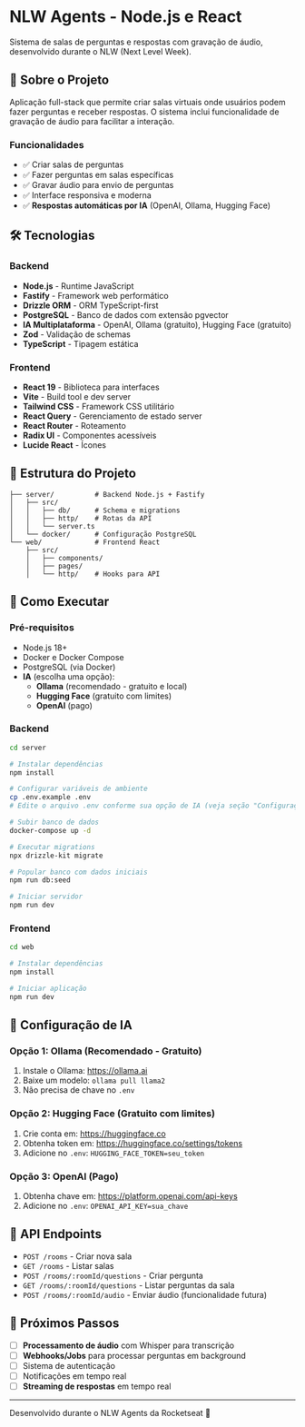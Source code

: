 # NLW Agents - Node.js e React

Sistema de salas de perguntas e respostas com gravação de áudio, desenvolvido durante o NLW (Next Level Week).

## 🚀 Sobre o Projeto

Aplicação full-stack que permite criar salas virtuais onde usuários podem fazer perguntas e receber respostas. O sistema inclui funcionalidade de gravação de áudio para facilitar a interação.

### Funcionalidades
- ✅ Criar salas de perguntas
- ✅ Fazer perguntas em salas específicas
- ✅ Gravar áudio para envio de perguntas
- ✅ Interface responsiva e moderna
- ✅ **Respostas automáticas por IA** (OpenAI, Ollama, Hugging Face)

## 🛠️ Tecnologias

### Backend
- **Node.js** - Runtime JavaScript
- **Fastify** - Framework web performático
- **Drizzle ORM** - ORM TypeScript-first
- **PostgreSQL** - Banco de dados com extensão pgvector
- **IA Multiplataforma** - OpenAI, Ollama (gratuito), Hugging Face (gratuito)
- **Zod** - Validação de schemas
- **TypeScript** - Tipagem estática

### Frontend
- **React 19** - Biblioteca para interfaces
- **Vite** - Build tool e dev server
- **Tailwind CSS** - Framework CSS utilitário
- **React Query** - Gerenciamento de estado server
- **React Router** - Roteamento
- **Radix UI** - Componentes acessíveis
- **Lucide React** - Ícones

## 📁 Estrutura do Projeto

```
├── server/          # Backend Node.js + Fastify
│   ├── src/
│   │   ├── db/      # Schema e migrations
│   │   ├── http/    # Rotas da API
│   │   └── server.ts
│   └── docker/      # Configuração PostgreSQL
└── web/             # Frontend React
    ├── src/
    │   ├── components/
    │   ├── pages/
    │   └── http/    # Hooks para API
```

## 🚀 Como Executar

### Pré-requisitos
- Node.js 18+
- Docker e Docker Compose
- PostgreSQL (via Docker)
- **IA** (escolha uma opção):
  - **Ollama** (recomendado - gratuito e local)
  - **Hugging Face** (gratuito com limites)
  - **OpenAI** (pago)

### Backend

```bash
cd server

# Instalar dependências
npm install

# Configurar variáveis de ambiente
cp .env.example .env
# Edite o arquivo .env conforme sua opção de IA (veja seção "Configuração de IA" abaixo)

# Subir banco de dados
docker-compose up -d

# Executar migrations
npx drizzle-kit migrate

# Popular banco com dados iniciais
npm run db:seed

# Iniciar servidor
npm run dev
```

### Frontend

```bash
cd web

# Instalar dependências
npm install

# Iniciar aplicação
npm run dev
```

## 🤖 Configuração de IA

### Opção 1: Ollama (Recomendado - Gratuito)
1. Instale o Ollama: https://ollama.ai
2. Baixe um modelo: `ollama pull llama2`
3. Não precisa de chave no `.env`

### Opção 2: Hugging Face (Gratuito com limites)
1. Crie conta em: https://huggingface.co
2. Obtenha token em: https://huggingface.co/settings/tokens
3. Adicione no `.env`: `HUGGING_FACE_TOKEN=seu_token`

### Opção 3: OpenAI (Pago)
1. Obtenha chave em: https://platform.openai.com/api-keys
2. Adicione no `.env`: `OPENAI_API_KEY=sua_chave`

## 📡 API Endpoints

- `POST /rooms` - Criar nova sala
- `GET /rooms` - Listar salas
- `POST /rooms/:roomId/questions` - Criar pergunta
- `GET /rooms/:roomId/questions` - Listar perguntas da sala
- `POST /rooms/:roomId/audio` - Enviar áudio (funcionalidade futura)

## 🎯 Próximos Passos

- [ ] **Processamento de áudio** com Whisper para transcrição
- [ ] **Webhooks/Jobs** para processar perguntas em background
- [ ] Sistema de autenticação
- [ ] Notificações em tempo real
- [ ] **Streaming de respostas** em tempo real

---

Desenvolvido durante o NLW Agents da Rocketseat 🚀 